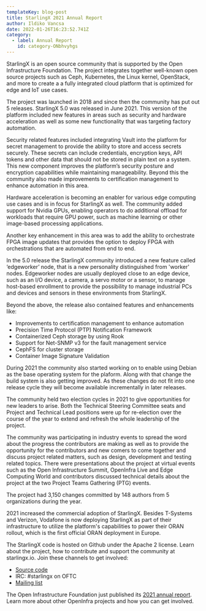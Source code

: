 ```yaml
---
templateKey: blog-post
title: StarlingX 2021 Annual Report
author: Ildiko Vancsa    
date: 2022-01-26T16:23:52.741Z
category: 
  - label: Annual Report
    id: category-ONbhvyhgs
---
```

StarlingX is an open source community that is supported by the Open Infrastructure Foundation. The project integrates together well-known open source projects such as Ceph, Kubernetes, the Linux kernel, OpenStack, and more to create a a fully integrated cloud platform that is optimized for edge and IoT use cases.

The project was launched in 2018 and since then the community has put out 5 releases. StarlingX 5.0 was released in June 2021. This version of the platform included new features in areas such as security and hardware acceleration as well as some new functionality that was targeting factory automation.

Security related features included integrating Vault into the platform for secret management to provide the ability to store and access secrets securely. These secrets can include credentials, encryption keys, API tokens and other data that should not be stored in plain text on a system. This new component improves the platform’s security posture and encryption capabilities while maintaining manageability. Beyond this the community also made improvements to certification management to enhance automation in this area.

Hardware acceleration is becoming an enabler for various edge computing use cases and is in focus for StarlingX as well. The community added support for Nvidia GPUs, enabling operators to do additional offload for workloads that require GPU power, such as machine learning or other image-based processing applications.

Another key enhancement in this area was to add the ability to orchestrate FPGA image updates that provides the option to deploy FPGA with orchestrations that are automated from end to end.

In the 5.0 release the StarlingX community introduced a new feature called ‘edgeworker’ node, that is a new personality distinguished from 'worker' nodes. Edgeworker nodes are usually deployed close to an edge device, such as an I/O device, a camera, a servo motor or a sensor, to manage host-based enrollment to provide the possibility to manage industrial PCs and devices and sensors in these environments from StarlingX.

Beyond the above, the release also contained features and enhancements like:

- Improvements to certification management to enhance automation
- Precision Time Protocol (PTP) Notification Framework
- Containerized Ceph storage by using Rook
- Support for Net-SNMP v3 for the fault management service
- CephFS for cluster storage
- Container Image Signature Validation

During 2021 the community also started working on to enable using Debian as the base operating system for the plaform. Along with that change the build system is also getting improved. As these changes do not fit into one release cycle they will become available incrementally in later releases.

The community held two election cycles in 2021 to give opportunities for new leaders to arise. Both the Technical Steering Committee seats and Project and Technical Lead positions were up for re-election over the course of the year to extend and refresh the whole leadership of the project.

The community was participating in industry events to spread the word about the progress the contributors are making as well as to provide the opportunity for the contributors and new comers to come together and discuss project related matters, such as design, development and testing related topics. There were presentations about the project at virtual events such as the Open Infrastructure Summit, OpenInfra Live and Edge Computing World and contributors discussed technical details about the project at the two Project Teams Gathering (PTG) events.

The project had 3,150 changes committed by 148 authors from 5 organizations during the year.

2021 increased the commercial adoption of StarlingX. Besides T-Systems and Verizon, Vodafone is now deploying StarlingX as part of their infrastructure to utilize the platform's capabilities to power their ORAN rollout, which is the first official ORAN deployment in Europe.

The StarlingX code is hosted on Github under the Apache 2 license. Learn about the project, how to contribute and support the community at starlingx.io. Join these channels to get involved:

* [Source code](opendev.org/starlingx)
* IRC: #starlingx on OFTC
* [Mailing list](https://lists.starlingx.io/)

The Open Infrastructure Foundation just published its [2021 annual report](https://openinfra.dev/annual-report/2021). Learn more about other OpenInfra projects and how you can get involved.
